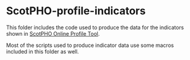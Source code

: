 # ScotPHO-profile-indicators
This folder includes the code used to produce the data for the indicators shown in [ScotPHO Online Profile Tool](https://scotpho.nhsnss.scot.nhs.uk/scotpho/homeAction.do). 

Most of the scripts used to produce indicator data use some macros included in this folder as well.
